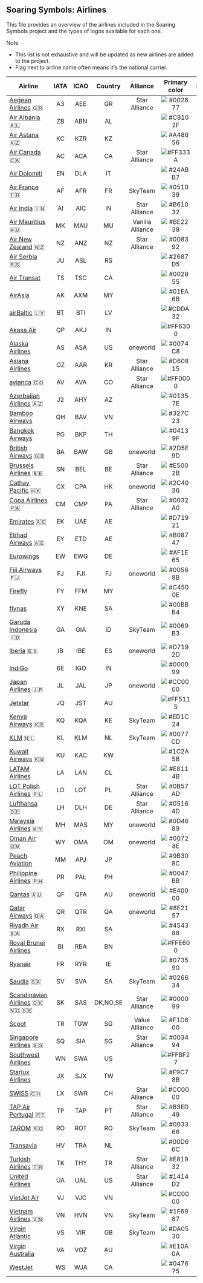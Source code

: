 ## Soaring Symbols: Airlines

This file provides an overview of the airlines included in the Soaring Symbols project and the types of logos available for each one.

> [!NOTE]
> * This list is not exhaustive and will be updated as new airlines are added to the project.
> * Flag next to airline name often means it's the national carrier.

| Airline | IATA | ICAO | Country | Alliance | Primary color | Icon | Mono Icon | Logo | Mono Logo |
|---|:---:|:---:|:---:|:---:|:---:|:---:|:---:|:---:|:---:|
| [Aegean Airlines](https://en.aegeanair.com) 🇬🇷 | A3 | AEE | GR | Star Alliance | ![#002677](https://place-hold.it/10x10/002677?text=) | ✓ | ✓ | ✓ | ✓ |
| [Air Albania](https://www.airalbania.com.al) 🇦🇱 | ZB | ABN | AL |  | ![#C8102F](https://place-hold.it/10x10/C8102F?text=) | ✓ | ✓ | ✓ | ✓ |
| [Air Astana](https://airastana.com) 🇰🇿 | KC | KZR | KZ |  | ![#A48656](https://place-hold.it/10x10/A48656?text=) | ✓ | ✓ |  |  |
| [Air Canada](https://www.aircanada.com) 🇨🇦 | AC | ACA | CA | Star Alliance | ![#FF333A](https://place-hold.it/10x10/FF333A?text=) | ✓ | ✓ | ✓ | ✓ |
| [Air Dolomiti](https://www.airdolomiti.eu) | EN | DLA | IT |  | ![#24ABB7](https://place-hold.it/10x10/24ABB7?text=) | ✓ | ✓ |  |  |
| [Air France](https://airfrance.com) 🇫🇷 | AF | AFR | FR | SkyTeam | ![#051039](https://place-hold.it/10x10/051039?text=) | ✓ | ✓ | ✓ | ✓ |
| [Air India](https://www.airindia.com) 🇮🇳 | AI | AIC | IN | Star Alliance | ![#B61032](https://place-hold.it/10x10/B61032?text=) | ✓ | ✓ | ✓ | ✓ |
| [Air Mauritius](https://www.airmauritius.com) 🇲🇺 | MK | MAU | MU | Vanilla Alliance | ![#BE2238](https://place-hold.it/10x10/BE2238?text=) | ✓ | ✓ | ✓ | ✓ |
| [Air New Zealand](https://www.airnewzealand.co.nz) 🇳🇿 | NZ | ANZ | NZ | Star Alliance | ![#008392](https://place-hold.it/10x10/008392?text=) | ✓ | ✓ | ✓ | ✓ |
| [Air Serbia](https://www.airserbia.com) 🇷🇸 | JU | ASL | RS |  | ![#2687D5](https://place-hold.it/10x10/2687D5?text=) | ✓ | ✓ | ✓ | ✓ |
| [Air Transat](https://airtransat.com) | TS | TSC | CA |  | ![#002855](https://place-hold.it/10x10/002855?text=) | ✓ | ✓ | ✓ | ✓ |
| [AirAsia](https://www.airasia.com) | AK | AXM | MY |  | ![#01EA6B](https://place-hold.it/10x10/01EA6B?text=) |  |  | ✓ | ✓ |
| [airBaltic](https://www.airbaltic.com) 🇱🇻 | BT | BTI | LV |  | ![#CDDA32](https://place-hold.it/10x10/CDDA32?text=) |  |  | ✓ | ✓ |
| [Akasa Air](https://www.akasaair.com) | QP | AKJ | IN |  | ![#FF6300](https://place-hold.it/10x10/FF6300?text=) | ✓ | ✓ | ✓ | ✓ |
| [Alaska Airlines](https://www.alaskaair.com) | AS | ASA | US | oneworld | ![#0074C8](https://place-hold.it/10x10/0074C8?text=) |  |  | ✓ | ✓ |
| [Asiana Airlines](https://flyasiana.com) | OZ | AAR | KR | Star Alliance | ![#D60815](https://place-hold.it/10x10/D60815?text=) | ✓ | ✓ | ✓ | ✓ |
| [avianca](https://www.avianca.com) 🇨🇴 | AV | AVA | CO | Star Alliance | ![#FF0000](https://place-hold.it/10x10/FF0000?text=) | ✓ | ✓ | ✓ | ✓ |
| [Azerbaijan Airlines](https://azal.az) 🇦🇿 | J2 | AHY | AZ |  | ![#01357E](https://place-hold.it/10x10/01357E?text=) | ✓ | ✓ | ✓ | ✓ |
| [Bamboo Airways](https://www.bambooairways.com) | QH | BAV | VN |  | ![#327C23](https://place-hold.it/10x10/327C23?text=) | ✓ |  | ✓ |  |
| [Bangkok Airways](https://www.bangkokair.com) | PG | BKP | TH |  | ![#04139F](https://place-hold.it/10x10/04139F?text=) | ✓ | ✓ | ✓ | ✓ |
| [British Airways](https://www.britishairways.com) 🇬🇧 | BA | BAW | GB | oneworld | ![#2D5E9D](https://place-hold.it/10x10/2D5E9D?text=) | ✓ | ✓ | ✓ | ✓ |
| [Brussels Airlines](https://www.brusselsairlines.com) 🇧🇪 | SN | BEL | BE | Star Alliance | ![#E5002B](https://place-hold.it/10x10/E5002B?text=) | ✓ | ✓ | ✓ | ✓ |
| [Cathay Pacific](https://www.cathaypacific.com) 🇭🇰 | CX | CPA | HK | oneworld | ![#2C4036](https://place-hold.it/10x10/2C4036?text=) | ✓ | ✓ | ✓ | ✓ |
| [Copa Airlines](https://www.copaair.com) 🇵🇦 | CM | CMP | PA | Star Alliance | ![#0032A0](https://place-hold.it/10x10/0032A0?text=) | ✓ | ✓ | ✓ | ✓ |
| [Emirates](https://www.emirates.com) 🇦🇪 | EK | UAE | AE |  | ![#D71921](https://place-hold.it/10x10/D71921?text=) | ✓ | ✓ | ✓ | ✓ |
| [Etihad Airways](https://www.etihad.com) 🇦🇪 | EY | ETD | AE |  | ![#B08747](https://place-hold.it/10x10/B08747?text=) |  |  | ✓ | ✓ |
| [Eurowings](https://www.eurowings.com) | EW | EWG | DE |  | ![#AF1E65](https://place-hold.it/10x10/AF1E65?text=) | ✓ | ✓ | ✓ | ✓ |
| [Fiji Airways](https://www.fijiairways.com) 🇫🇯 | FJ | FJI | FJ | oneworld | ![#00568B](https://place-hold.it/10x10/00568B?text=) | ✓ | ✓ |  |  |
| [Firefly](https://www.fireflyz.com.my) | FY | FFM | MY |  | ![#C4500E](https://place-hold.it/10x10/C4500E?text=) | ✓ | ✓ | ✓ | ✓ |
| [flynas](https://www.flynas.com) | XY | KNE | SA |  | ![#00BBB4](https://place-hold.it/10x10/00BBB4?text=) |  |  | ✓ | ✓ |
| [Garuda Indonesia](https://www.garuda-indonesia.com) 🇮🇩 | GA | GIA | ID | SkyTeam | ![#0069B3](https://place-hold.it/10x10/0069B3?text=) | ✓ | ✓ | ✓ | ✓ |
| [Iberia](https://www.iberia.com) 🇪🇸 | IB | IBE | ES | oneworld | ![#D7192D](https://place-hold.it/10x10/D7192D?text=) | ✓ | ✓ | ✓ | ✓ |
| [IndiGo](https://www.goindigo.in) | 6E | IGO | IN |  | ![#000099](https://place-hold.it/10x10/000099?text=) | ✓ | ✓ | ✓ | ✓ |
| [Japan Airlines](https://www.jal.co.jp) 🇯🇵 | JL | JAL | JP | oneworld | ![#CC0000](https://place-hold.it/10x10/CC0000?text=) | ✓ | ✓ | ✓ | ✓ |
| [Jetstar](https://www.jetstar.com) | JQ | JST | AU |  | ![#FF5115](https://place-hold.it/10x10/FF5115?text=) | ✓ | ✓ | ✓ | ✓ |
| [Kenya Airways](https://www.kenya-airways.com) 🇰🇪 | KQ | KQA | KE | SkyTeam | ![#ED1C24](https://place-hold.it/10x10/ED1C24?text=) | ✓ | ✓ | ✓ | ✓ |
| [KLM](https://www.klm.com) 🇳🇱 | KL | KLM | NL | SkyTeam | ![#0077CD](https://place-hold.it/10x10/0077CD?text=) | ✓ | ✓ | ✓ | ✓ |
| [Kuwait Airways](https://www.kuwaitairways.com) 🇰🇼 | KU | KAC | KW |  | ![#1C2A5B](https://place-hold.it/10x10/1C2A5B?text=) | ✓ | ✓ | ✓ | ✓ |
| [LATAM Airlines](https://www.latamairlines.com) | LA | LAN | CL |  | ![#E8114B](https://place-hold.it/10x10/E8114B?text=) | ✓ | ✓ | ✓ | ✓ |
| [LOT Polish Airlines](https://www.lot.com) 🇵🇱 | LO | LOT | PL | Star Alliance | ![#0B57AD](https://place-hold.it/10x10/0B57AD?text=) | ✓ | ✓ | ✓ | ✓ |
| [Lufthansa](https://www.lufthansa.com) 🇩🇪 | LH | DLH | DE | Star Alliance | ![#05164D](https://place-hold.it/10x10/05164D?text=) | ✓ | ✓ | ✓ | ✓ |
| [Malaysia Airlines](https://www.malaysiaairlines.com) 🇲🇾 | MH | MAS | MY | oneworld | ![#0D4689](https://place-hold.it/10x10/0D4689?text=) | ✓ | ✓ | ✓ | ✓ |
| [Oman Air](https://www.omanair.com) 🇴🇲 | WY | OMA | OM | oneworld | ![#00728E](https://place-hold.it/10x10/00728E?text=) | ✓ | ✓ | ✓ | ✓ |
| [Peach Aviation](https://www.flypeach.com) | MM | APJ | JP |  | ![#9B308C](https://place-hold.it/10x10/9B308C?text=) |  |  | ✓ | ✓ |
| [Philippine Airlines](https://www.philippineairlines.com) 🇵🇭 | PR | PAL | PH |  | ![#0047BB](https://place-hold.it/10x10/0047BB?text=) | ✓ | ✓ | ✓ | ✓ |
| [Qantas](https://www.qantas.com) 🇦🇺 | QF | QFA | AU | oneworld | ![#E40000](https://place-hold.it/10x10/E40000?text=) |  | ✓ |  | ✓ |
| [Qatar Airways](https://www.qatarairways.com) 🇶🇦 | QR | QTR | QA | oneworld | ![#8E2157](https://place-hold.it/10x10/8E2157?text=) | ✓ | ✓ | ✓ | ✓ |
| [Riyadh Air](https://www.riyadhair.com) 🇸🇦 | RX | RXI | SA |  | ![#454388](https://place-hold.it/10x10/454388?text=) | ✓ | ✓ | ✓ | ✓ |
| [Royal Brunei Airlines](https://www.flyroyalbrunei.com) | BI | RBA | BN |  | ![#FFE600](https://place-hold.it/10x10/FFE600?text=) |  |  | ✓ |  |
| [Ryanair](https://www.ryanair.com) | FR | RYR | IE |  | ![#073590](https://place-hold.it/10x10/073590?text=) | ✓ | ✓ | ✓ | ✓ |
| [Saudia](https://www.saudia.com) 🇸🇦 | SV | SVA | SA | SkyTeam | ![#026634](https://place-hold.it/10x10/026634?text=) | ✓ | ✓ |  |  |
| [Scandinavian Airlines](https://www.flysas.com) 🇩🇰 🇳🇴 🇸🇪 | SK | SAS | DK,NO,SE | Star Alliance | ![#000099](https://place-hold.it/10x10/000099?text=) |  |  | ✓ | ✓ |
| [Scoot](https://www.flyscoot.com) | TR | TGW | SG | Value Alliance | ![#F1D600](https://place-hold.it/10x10/F1D600?text=) | ✓ |  | ✓ |  |
| [Singapore Airlines](https://www.singaporeair.com) 🇸🇬 | SQ | SIA | SG | Star Alliance | ![#003494](https://place-hold.it/10x10/003494?text=) | ✓ | ✓ | ✓ | ✓ |
| [Southwest Airlines](https://www.southwest.com) | WN | SWA | US |  | ![#FFBF27](https://place-hold.it/10x10/FFBF27?text=) | ✓ |  | ✓ |  |
| [Starlux Airlines](https://www.starlux-airlines.com) | JX | SJX | TW |  | ![#F9C78B](https://place-hold.it/10x10/F9C78B?text=) | ✓ | ✓ | ✓ | ✓ |
| [SWISS](https://www.swiss.com) 🇨🇭 | LX | SWR | CH | Star Alliance | ![#CC0000](https://place-hold.it/10x10/CC0000?text=) | ✓ | ✓ | ✓ | ✓ |
| [TAP Air Portugal](https://www.tapairportugal.com) 🇵🇹 | TP | TAP | PT | Star Alliance | ![#B3ED49](https://place-hold.it/10x10/B3ED49?text=) | ✓ |  | ✓ |  |
| [TAROM](https://www.tarom.ro) 🇷🇴 | RO | ROT | RO | SkyTeam | ![#003366](https://place-hold.it/10x10/003366?text=) | ✓ | ✓ | ✓ | ✓ |
| [Transavia](https://www.transavia.com) | HV | TRA | NL |  | ![#00D66C](https://place-hold.it/10x10/00D66C?text=) | ✓ | ✓ | ✓ | ✓ |
| [Turkish Airlines](https://www.turkishairlines.com) 🇹🇷 | TK | THY | TR | Star Alliance | ![#E81932](https://place-hold.it/10x10/E81932?text=) | ✓ | ✓ | ✓ | ✓ |
| [United Airlines](https://www.united.com) | UA | UAL | US | Star Alliance | ![#1414D2](https://place-hold.it/10x10/1414D2?text=) | ✓ | ✓ | ✓ | ✓ |
| [VietJet Air](https://www.vietjetair.com) | VJ | VJC | VN |  | ![#CC0000](https://place-hold.it/10x10/CC0000?text=) |  |  | ✓ | ✓ |
| [Vietnam Airlines](https://www.vietnamairlines.com) 🇻🇳 | VN | HVN | VN | SkyTeam | ![#1F6987](https://place-hold.it/10x10/1F6987?text=) | ✓ | ✓ | ✓ | ✓ |
| [Virgin Atlantic](https://www.virginatlantic.com) | VS | VIR | GB | SkyTeam | ![#DA0530](https://place-hold.it/10x10/DA0530?text=) | ✓ | ✓ | ✓ | ✓ |
| [Virgin Australia](https://www.virginaustralia.com) | VA | VOZ | AU |  | ![#E10A0A](https://place-hold.it/10x10/E10A0A?text=) | ✓ | ✓ | ✓ | ✓ |
| [WestJet](https://www.westjet.com) | WS | WJA | CA |  | ![#047675](https://place-hold.it/10x10/047675?text=) | ✓ | ✓ | ✓ | ✓ |
